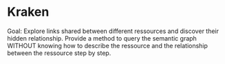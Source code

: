 # Kraken


Goal: Explore links shared between different ressources
and discover their hidden relationship.
Provide a method to query the semantic graph WITHOUT knowing how to describe the ressource and the relationship between the ressource step by step.

